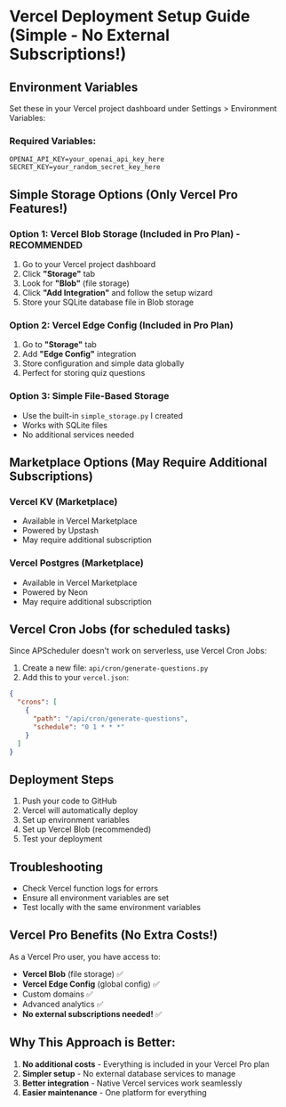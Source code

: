 # Vercel Deployment Setup Guide (Simple - No External Subscriptions!)

## Environment Variables

Set these in your Vercel project dashboard under Settings > Environment Variables:

### Required Variables:
```
OPENAI_API_KEY=your_openai_api_key_here
SECRET_KEY=your_random_secret_key_here
```

## Simple Storage Options (Only Vercel Pro Features!)

### Option 1: Vercel Blob Storage (Included in Pro Plan) - RECOMMENDED
1. Go to your Vercel project dashboard
2. Click **"Storage"** tab
3. Look for **"Blob"** (file storage)
4. Click **"Add Integration"** and follow the setup wizard
5. Store your SQLite database file in Blob storage

### Option 2: Vercel Edge Config (Included in Pro Plan)
1. Go to **"Storage"** tab
2. Add **"Edge Config"** integration
3. Store configuration and simple data globally
4. Perfect for storing quiz questions

### Option 3: Simple File-Based Storage
- Use the built-in `simple_storage.py` I created
- Works with SQLite files
- No additional services needed

## Marketplace Options (May Require Additional Subscriptions)

### Vercel KV (Marketplace)
- Available in Vercel Marketplace
- Powered by Upstash
- May require additional subscription

### Vercel Postgres (Marketplace)
- Available in Vercel Marketplace
- Powered by Neon
- May require additional subscription

## Vercel Cron Jobs (for scheduled tasks)

Since APScheduler doesn't work on serverless, use Vercel Cron Jobs:

1. Create a new file: `api/cron/generate-questions.py`
2. Add this to your `vercel.json`:
```json
{
  "crons": [
    {
      "path": "/api/cron/generate-questions",
      "schedule": "0 1 * * *"
    }
  ]
}
```

## Deployment Steps

1. Push your code to GitHub
2. Vercel will automatically deploy
3. Set up environment variables
4. Set up Vercel Blob (recommended)
5. Test your deployment

## Troubleshooting

- Check Vercel function logs for errors
- Ensure all environment variables are set
- Test locally with the same environment variables

## Vercel Pro Benefits (No Extra Costs!)

As a Vercel Pro user, you have access to:
- **Vercel Blob** (file storage) ✅
- **Vercel Edge Config** (global config) ✅
- Custom domains ✅
- Advanced analytics ✅
- **No external subscriptions needed!** ✅

## Why This Approach is Better:

1. **No additional costs** - Everything is included in your Vercel Pro plan
2. **Simpler setup** - No external database services to manage
3. **Better integration** - Native Vercel services work seamlessly
4. **Easier maintenance** - One platform for everything 
